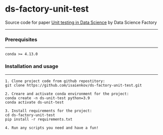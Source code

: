 # ds-factory-unit-test
Source code for paper [Unit testing in Data Science](https://www.data-science-factory.com/post/unit-testing-in-data-science) by Data Science Factory

_______________________________________________________________
### Prerequisites
_______________________________________________________________
    conda >= 4.13.0

### Installation and usage
_______________________________________________________________
    1. Clone project code from github repostitory:
    git clone https://github.com/isaienkov/ds-factory-unit-test.git
    
    2. Creare and activate conda environment for the project:
    conda create -n ds-unit-test python=3.9
    conda activate ds-unit-test
    
    3. Install requirements for the project:
    cd ds-factory-unit-test
    pip install -r requirements.txt

    4. Run any scripts you need and have a fun!
